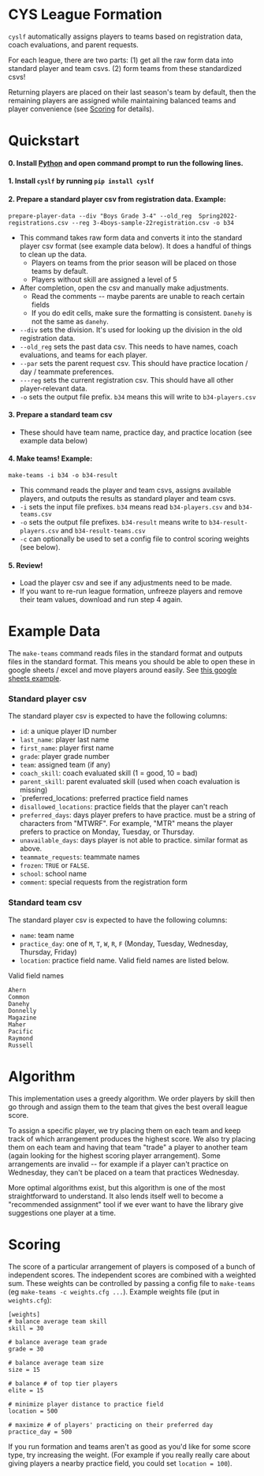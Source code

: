 # CYS League Formation

`cyslf` automatically assigns players to teams based on registration data, coach evaluations, and parent requests.

For each league, there are two parts: (1) get all the raw form data into standard player and team csvs. (2) form teams from these standardized csvs!

Returning players are placed on their last season's team by default, then the remaining players are assigned while maintaining balanced teams and player convenience (see [Scoring](#scoring) for details).

# Quickstart
#### 0. Install [Python](https://www.python.org/downloads/) and open command prompt to run the following lines.
#### 1. Install `cyslf` by running `pip install cyslf`
#### 2. Prepare a standard player csv from registration data. Example:
```
prepare-player-data --div "Boys Grade 3-4" --old_reg  Spring2022-registrations.csv --reg 3-4boys-sample-22registration.csv -o b34
```
* This command takes raw form data and converts it into the standard player csv format (see example data below). It does a handful of things to clean up the data.
    * Players on teams from the prior season will be placed on those teams by default.
    * Players without skill are assigned a level of 5
* After completion, open the csv and manually make adjustments.
    * Read the comments -- maybe parents are unable to reach certain fields
    * If you do edit cells, make sure the formatting is consistent. `Danehy` is not the same as
      `danehy`.
* `--div` sets the division. It's used for looking up the division in the old registration data.
* `--old_reg`  sets the past data csv. This needs to have names, coach evaluations, and teams for each player.
* `--par` sets the parent request csv. This should have practice location / day / teammate preferences.
* `---reg` sets the current registration csv. This should have all other player-relevant data.
* `-o` sets the output file prefix. `b34` means this will write to `b34-players.csv`
#### 3. Prepare a standard team csv
* These should have team name, practice day, and practice location (see example data below)
#### 4. Make teams! Example:
```
make-teams -i b34 -o b34-result
```
* This command reads the player and team csvs, assigns available players, and outputs the results as standard player and team csvs.
* `-i` sets the input file prefixes. `b34` means read `b34-players.csv` and `b34-teams.csv`
* `-o` sets the output file prefixes. `b34-result` means write to `b34-result-players.csv` and `b34-result-teams.csv`
* `-c` can optionally be used to set a config file to control scoring weights (see below).
#### 5. Review!
* Load the player csv and see if any adjustments need to be made.
* If you want to re-run league formation, unfreeze players and remove their team values, download and run step 4 again.

# Example Data
The `make-teams` command reads files in the standard format and outputs files in the standard format. This means you should be able to open these in google sheets / excel and move players around easily.
See [this google sheets example](https://docs.google.com/spreadsheets/d/1jplZgVjpE15p7ttRaTPetmnemrGZ8TJ_etgD3tVFBwU/edit#gid=1433571872).
### Standard player csv
The standard player csv is expected to have the following columns:
* `id`: a unique player ID number
* `last_name`: player last name
* `first_name`: player first name
* `grade`: player grade number
* `team`: assigned team (if any)
* `coach_skill`: coach evaluated skill (1 = good, 10 = bad)
* `parent_skill`: parent evaluated skill (used when coach evaluation is missing)
* `preferred_locations: preferred practice field names
* `disallowed_locations`: practice fields that the player can't reach
* `preferred_days`: days player prefers to have practice. must be a string of characters from "MTWRF". For example, "MTR" means the player prefers to practice on Monday, Tuesday, or Thursday.
* `unavailable_days`: days player is not able to practice. similar format as above.
* `teammate_requests`: teammate names
* `frozen`: `TRUE` or `FALSE`.
* `school`: school name
* `comment`: special requests from the registration form
### Standard team csv
The standard player csv is expected to have the following columns:
* `name`: team name
* `practice_day`: one of `M`, `T`, `W`, `R`, `F` (Monday, Tuesday, Wednesday, Thursday, Friday)
* `location`: practice field name. Valid field names are listed below.

Valid field names
```
Ahern
Common
Danehy
Donnelly
Magazine
Maher
Pacific
Raymond
Russell
```

# Algorithm
This implementation uses a greedy algorithm. We order players by skill then go through and assign them to the team that gives the best overall league score.

To assign a specific player, we try placing them on each team and keep track of which arrangement produces the highest score. We also try placing them on each team and having that team "trade" a player to another team (again looking for the highest scoring player arrangement). Some arrangements are invalid -- for example if a player can't practice on Wednesday, they can't be placed on a team that practices Wednesday.

More optimal algorithms exist, but this algorithm is one of the most straightforward to understand. It also lends itself well to become a "recommended assignment" tool if we ever want to have the library give suggestions one player at a time.


# Scoring
The score of a particular arrangement of players is composed of a bunch of independent scores. The independent scores are combined with a weighted sum. These weights can be controlled by passing a config file to `make-teams` (eg `make-teams -c weights.cfg ...`). Example weights file (put in `weights.cfg`):
```
[weights]
# balance average team skill
skill = 30

# balance average team grade
grade = 30

# balance average team size
size = 15

# balance # of top tier players
elite = 15

# minimize player distance to practice field
location = 500

# maximize # of players' practicing on their preferred day
practice_day = 500
```
If you run formation and teams aren't as good as you'd like for some score type, try increasing the weight. (For example if you really really care about giving players a nearby practice field, you could set `location = 100`).
